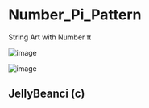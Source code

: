 # Number_Pi_Pattern
String Art with Number π

![image](https://user-images.githubusercontent.com/33639948/87777723-ad526680-c832-11ea-9545-2906c02d2f90.png)

![image](https://user-images.githubusercontent.com/33639948/87777726-ad526680-c832-11ea-98c5-fa88cbea65bb.png)
## JellyBeanci (c)
